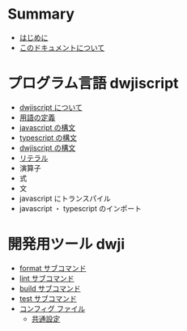 # Summary

- [はじめに](README.md)
- [このドキュメントについて](about-document.md)

# プログラム言語 dwjiscript

- [dwjiscript について](dwjiscript/about.md)
- [用語の定義](dwjiscript/terms.md)
- [javascript の構文](dwjiscript/syntax/js/javascript.md)
- [typescript の構文](dwjiscript/syntax/ts/typescript.md)
- [dwjiscript の構文](dwjiscript/syntax/ds/dwjiscript.md)
- [リテラル]()
- 演算子
- 式
- 文
- javascript にトランスパイル
- javascript ・ typescript のインポート

# 開発用ツール dwji

- [format サブコマンド]()
- [lint サブコマンド]()
- [build サブコマンド]()
- [test サブコマンド]()
- [コンフィグ ファイル]()
   - [共通設定]()
